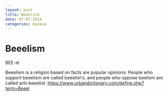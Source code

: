 ```yaml
---
layout: post
title: Beeelism
date: 07-07-2019
categories: banana
---
```


# Beeelism
BEE-el

Beeelism is a religion based on facts are popular opinions. People who support beeelism are called beeelist's, and people who oppose 
beelism are called anti-beeelist. https://www.urbandictionary.com/define.php?term=Beeel
